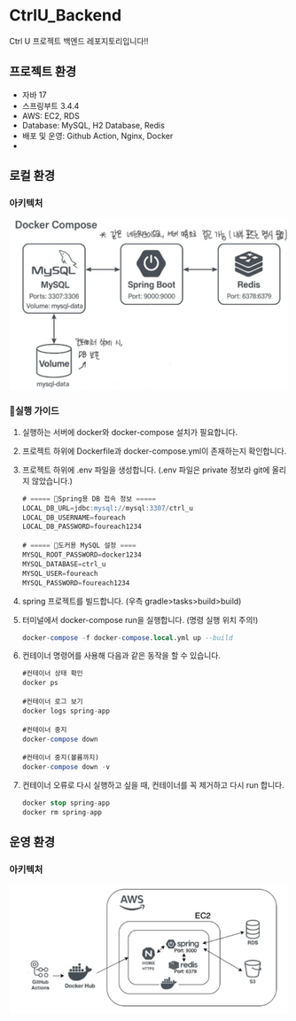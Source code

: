 # CtrlU_Backend
Ctrl U 프로젝트 백엔드 레포지토리입니다!!

## 프로젝트 환경
- 자바 17
- 스프링부트 3.4.4
- AWS: EC2, RDS
- Database: MySQL, H2 Database, Redis 
- 배포 및 운영: Github Action, Nginx, Docker
- 
## 로컬 환경
### 아키텍처
![local-architecture.png](local-architecture.png)

### 🦮실행 가이드
1. 실행하는 서버에 docker와 docker-compose 설치가 필요합니다.
2. 프로젝트 하위에 Dockerfile과 docker-compose.yml이 존재하는지 확인합니다.
3. 프로젝트 하위에 .env 파일을 생성합니다. (.env 파일은 private 정보라 git에 올리지 않았습니다.)

    ```sql
    # ===== 🌱Spring용 DB 접속 정보 =====
    LOCAL_DB_URL=jdbc:mysql://mysql:3307/ctrl_u
    LOCAL_DB_USERNAME=foureach
    LOCAL_DB_PASSWORD=foureach1234
    
    # ===== 🐳도커용 MySQL 설정 ====
    MYSQL_ROOT_PASSWORD=docker1234
    MYSQL_DATABASE=ctrl_u
    MYSQL_USER=foureach
    MYSQL_PASSWORD=foureach1234
    ```

4. spring 프로젝트를 빌드합니다. (우측 gradle>tasks>build>build)
5. 터미널에서 docker-compose run을 실행합니다. (명령 실행 위치 주의!)

    ```sql
    docker-compose -f docker-compose.local.yml up --build
    ```

6. 컨테이너 명령어를 사용해 다음과 같은 동작을 할 수 있습니다.

    ```sql
    #컨테이너 상태 확인
    docker ps
    
    #컨테이너 로그 보기
    docker logs spring-app
    
    #컨테이너 중지
    docker-compose down
    
    #컨테이너 중지(볼륨까지)
    docker-compose down -v
    ```

7. 컨테이너 오류로 다시 실행하고 싶을 때, 컨테이너를 꼭 제거하고 다시 run 합니다.

    ```sql
    docker stop spring-app
    docker rm spring-app
    ```
   
## 운영 환경
### 아키텍처
![img.png](prod-architecture.png)